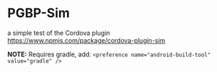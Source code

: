 # PGBP-Sim
a simple test of the Cordova plugin https://www.npmjs.com/package/cordova-plugin-sim

**NOTE:** Requires gradle, add: `<preference name="android-build-tool" value="gradle" />`
